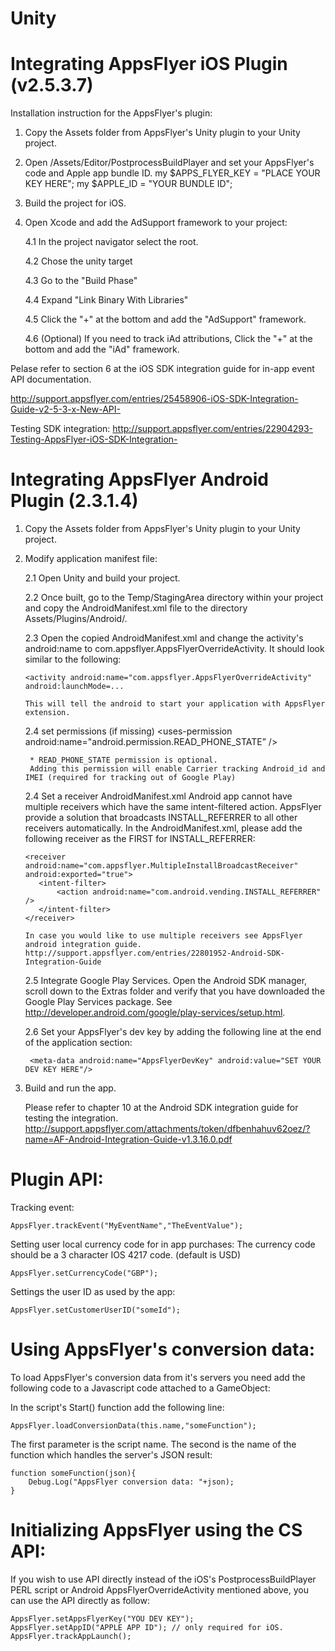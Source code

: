                                              
Unity
====================

Integrating AppsFlyer iOS Plugin (v2.5.3.7)
============================================

Installation instruction for the AppsFlyer's plugin:

1. Copy the Assets folder from AppsFlyer's Unity plugin to your Unity project.

2. Open /Assets/Editor/PostprocessBuildPlayer and set your AppsFlyer's code and Apple app bundle ID.
 my $APPS_FLYER_KEY = "PLACE YOUR KEY HERE";
 my $APPLE_ID   = "YOUR BUNDLE ID";

3. Build the project for iOS.

4. Open Xcode and add the AdSupport framework to your project:

   4.1 In the project navigator select the root.
   
   4.2 Chose the unity target
   
   4.3 Go to the "Build Phase"
   
   4.4 Expand "Link Binary With Libraries"
   
   4.5 Click the "+" at the bottom and add the "AdSupport" framework.
   
   4.6 (Optional) If you need to track iAd attributions, Click the "+" at the bottom and add the "iAd" framework.

Pelase refer to section 6 at the iOS SDK integration guide for in-app event API documentation.

http://support.appsflyer.com/entries/25458906-iOS-SDK-Integration-Guide-v2-5-3-x-New-API-

Testing SDK integration:
http://support.appsflyer.com/entries/22904293-Testing-AppsFlyer-iOS-SDK-Integration-



Integrating AppsFlyer Android Plugin (2.3.1.4)
==============================================
1. Copy the Assets folder from AppsFlyer's Unity plugin to your Unity project.

2. Modify application manifest file:
   
   2.1 Open Unity and build your project.
   
   2.2 Once built, go to the Temp/StagingArea directory within your project and copy the 
       AndroidManifest.xml file to the directory Assets/Plugins/Android/.
       
   2.3 Open the copied AndroidManifest.xml and change the activity's android:name to com.appsflyer.AppsFlyerOverrideActivity. 
       It should look similar to the following:

       <activity android:name="com.appsflyer.AppsFlyerOverrideActivity" android:launchMode=...
      
       This will tell the android to start your application with AppsFlyer extension.
      
   2.4   set permissions (if missing)
        <uses-permission android:name="android.permission.INTERNET" />
        <uses-permission android:name="android.permission.ACCESS_NETWORK_STATE" />
        <uses-permission android:name="android.permission.READ_PHONE_STATE” />
        
        * READ_PHONE_STATE permission is optional. 
        Adding this permission will enable Carrier tracking Android_id and IMEI (required for tracking out of Google Play)

   2.4 Set a receiver AndroidManifest.xml
       Android app cannot have multiple receivers which have the same intent-filtered action.
       AppsFlyer provide a solution that broadcasts INSTALL_REFERRER to all other receivers automatically. 
       In the AndroidManifest.xml, please add the following receiver as the FIRST for INSTALL_REFERRER: 
       
       <receiver android:name="com.appsflyer.MultipleInstallBroadcastReceiver" android:exported="true">
          <intent-filter>
              <action android:name="com.android.vending.INSTALL_REFERRER" />
          </intent-filter>
       </receiver>
       
       In case you would like to use multiple receivers see AppsFlyer android integration guide.
       http://support.appsflyer.com/entries/22801952-Android-SDK-Integration-Guide

    2.5 Integrate Google Play Services. 
        Open the Android SDK manager, scroll down to the Extras folder and verify that you have downloaded the Google Play Services package. See http://developer.android.com/google/play-services/setup.html. 
    
    2.6 Set your AppsFlyer's dev key by adding the following line at the end of the application section:
    
        <meta-data android:name="AppsFlyerDevKey" android:value="SET YOUR DEV KEY HERE"/>
		            
3. Build and run the app. 

   Please refer to chapter 10 at the Android SDK integration guide for testing the integration.
   http://support.appsflyer.com/attachments/token/dfbenhahuv62oez/?name=AF-Android-Integration-Guide-v1.3.16.0.pdf    



Plugin API:
===========

Tracking event:

    AppsFlyer.trackEvent("MyEventName","TheEventValue");
    
Setting user local currency code for in app purchases:
	The currency code should be a 3 character IOS 4217 code. (default is USD)    

    AppsFlyer.setCurrencyCode("GBP");

Settings the user ID as used by the app:

    AppsFlyer.setCustomerUserID("someId");
    
Using AppsFlyer's conversion data:
==================================

To load AppsFlyer's conversion data from it's servers you need add the following code to a Javascript code attached to a GameObject: 

In the script's Start() function add the following line:
    
    AppsFlyer.loadConversionData(this.name,"someFunction");

The first parameter is the script name. The second is the name of the function which handles the server's JSON result:

    function someFunction(json){
        Debug.Log("AppsFlyer conversion data: "+json);
    }
        
Initializing AppsFlyer using the CS API:
========================================

If you wish to use API directly instead of the iOS's PostprocessBuildPlayer PERL script 
or Android AppsFlyerOverrideActivity mentioned above, you can use the API directly as follow:

	AppsFlyer.setAppsFlyerKey("YOU DEV KEY");
	AppsFlyer.setAppID("APPLE APP ID"); // only required for iOS.
	AppsFlyer.trackAppLaunch();
        
        

